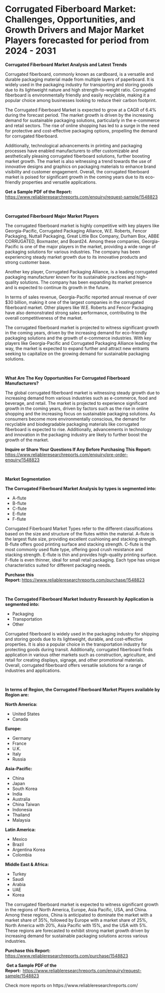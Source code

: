 <p><h1>Corrugated Fiberboard Market: Challenges, Opportunities, and Growth Drivers and Major Market Players forecasted for period from 2024 - 2031</h1></p><p><strong>Corrugated Fiberboard Market Analysis and Latest Trends</strong></p>
<p><p>Corrugated fiberboard, commonly known as cardboard, is a versatile and durable packaging material made from multiple layers of paperboard. It is widely used in the packaging industry for transporting and storing goods due to its lightweight nature and high strength-to-weight ratio. Corrugated fiberboard is environmentally friendly and easily recyclable, making it a popular choice among businesses looking to reduce their carbon footprint.</p><p>The Corrugated Fiberboard Market is expected to grow at a CAGR of 6.4% during the forecast period. The market growth is driven by the increasing demand for sustainable packaging solutions, particularly in the e-commerce and retail sectors. The rise of online shopping has led to a surge in the need for protective and cost-effective packaging options, propelling the demand for corrugated fiberboard.</p><p>Additionally, technological advancements in printing and packaging processes have enabled manufacturers to offer customizable and aesthetically pleasing corrugated fiberboard solutions, further boosting market growth. The market is also witnessing a trend towards the use of innovative designs and graphics on packaging materials to enhance brand visibility and customer engagement. Overall, the corrugated fiberboard market is poised for significant growth in the coming years due to its eco-friendly properties and versatile applications.</p></p>
<p><strong>Get a Sample PDF of the Report:&nbsp;</strong> <a href="https://www.reliableresearchreports.com/enquiry/request-sample/1548823">https://www.reliableresearchreports.com/enquiry/request-sample/1548823</a></p>
<p>&nbsp;</p>
<p><strong>Corrugated Fiberboard Major Market Players</strong></p>
<p><p>The corrugated fiberboard market is highly competitive with key players like Georgia-Pacific, Corrugated Packaging Alliance, W.E. Roberts, Fencor Packaging, Nuttall Packaging, Great Little Box Company, Durham Box, ABBE CORRUGATED, Boxmaster, and Board24. Among these companies, Georgia-Pacific is one of the major players in the market, providing a wide range of packaging solutions for various industries. The company has been experiencing steady market growth due to its innovative products and strong customer base.</p><p>Another key player, Corrugated Packaging Alliance, is a leading corrugated packaging manufacturer known for its sustainable practices and high-quality solutions. The company has been expanding its market presence and is expected to continue its growth in the future.</p><p>In terms of sales revenue, Georgia-Pacific reported annual revenue of over $30 billion, making it one of the largest companies in the corrugated fiberboard market. Other players like W.E. Roberts and Fencor Packaging have also demonstrated strong sales performance, contributing to the overall competitiveness of the market.</p><p>The corrugated fiberboard market is projected to witness significant growth in the coming years, driven by the increasing demand for eco-friendly packaging solutions and the growth of e-commerce industries. With key players like Georgia-Pacific and Corrugated Packaging Alliance leading the way, the market is expected to expand further and attract new entrants seeking to capitalize on the growing demand for sustainable packaging solutions.</p></p>
<p>&nbsp;</p>
<p><strong>What Are The Key Opportunities For Corrugated Fiberboard Manufacturers?</strong></p>
<p><p>The global corrugated fiberboard market is witnessing steady growth due to increasing demand from various industries such as e-commerce, food and beverage, and retail. The market is projected to experience significant growth in the coming years, driven by factors such as the rise in online shopping and the increasing focus on sustainable packaging solutions. As consumers become more environmentally conscious, the demand for recyclable and biodegradable packaging materials like corrugated fiberboard is expected to rise. Additionally, advancements in technology and innovation in the packaging industry are likely to further boost the growth of the market.</p></p>
<p><strong>Inquire or Share Your Questions If Any Before Purchasing This Report:</strong> <a href="https://www.reliableresearchreports.com/enquiry/pre-order-enquiry/1548823">https://www.reliableresearchreports.com/enquiry/pre-order-enquiry/1548823</a></p>
<p>&nbsp;</p>
<p><strong>Market Segmentation</strong></p>
<p><strong>The Corrugated Fiberboard Market Analysis by types is segmented into:</strong></p>
<p><ul><li>A-flute</li><li>B-flute</li><li>C-flute</li><li>E-flute</li><li>F-flute</li></ul></p>
<p><p>Corrugated Fiberboard Market Types refer to the different classifications based on the size and structure of the flutes within the material. A-flute is the largest flute size, providing excellent cushioning and stacking strength. B-flute offers good printing surface and stacking strength. C-flute is the most commonly used flute type, offering good crush resistance and stacking strength. E-flute is thin and provides high-quality printing surface. F-flute is even thinner, ideal for small retail packaging. Each type has unique characteristics suited for different packaging needs.</p></p>
<p><strong>Purchase this Report:&nbsp;</strong><a href="https://www.reliableresearchreports.com/purchase/1548823">https://www.reliableresearchreports.com/purchase/1548823</a></p>
<p>&nbsp;</p>
<p><strong>The Corrugated Fiberboard Market Industry Research by Application is segmented into:</strong></p>
<p><ul><li>Packaging</li><li>Transportation</li><li>Other</li></ul></p>
<p><p>Corrugated fiberboard is widely used in the packaging industry for shipping and storing goods due to its lightweight, durable, and cost-effective properties. It is also a popular choice in the transportation industry for protecting goods during transit. Additionally, corrugated fiberboard finds application in various other markets such as construction, agriculture, and retail for creating displays, signage, and other promotional materials. Overall, corrugated fiberboard offers versatile solutions for a range of industries and applications.</p></p>
<p>&nbsp;</p>
<p><strong>In terms of Region, the Corrugated Fiberboard Market Players available by Region are:</strong></p>
<p>
    <p> <strong> North America: </strong>
        <ul>
            <li>United States</li>
            <li>Canada</li>
        </ul>
        </p> 
    <p> <strong> Europe: </strong>
        <ul>
            <li>Germany</li>
            <li>France</li>
            <li>U.K.</li>
            <li>Italy</li>
            <li>Russia</li>
        </ul>
        </p> 
    <p> <strong> Asia-Pacific: </strong>
        <ul>
            <li>China</li>
            <li>Japan</li>
            <li>South Korea</li>
            <li>India</li>
            <li>Australia</li>
            <li>China Taiwan</li>
            <li>Indonesia</li>
            <li>Thailand</li>
            <li>Malaysia</li>
        </ul>
        </p> 
    <p> <strong> Latin America: </strong>
        <ul>
            <li>Mexico</li>
            <li>Brazil</li>
            <li>Argentina Korea</li>
            <li>Colombia</li>
        </ul>
        </p> 
    <p> <strong> Middle East & Africa: </strong>
        <ul>
            <li>Turkey</li>
            <li>Saudi</li>
            <li>Arabia</li>
            <li>UAE</li>
            <li>Korea</li>
        </ul>
    </p>
    </p>
<p><p>The corrugated fiberboard market is expected to witness significant growth in the regions of North America, Europe, Asia Pacific, USA, and China. Among these regions, China is anticipated to dominate the market with a market share of 35%, followed by Europe with a market share of 25%, North America with 20%, Asia Pacific with 15%, and the USA with 5%. These regions are forecasted to exhibit strong market growth driven by increasing demand for sustainable packaging solutions across various industries.</p></p>
<p><strong>Purchase this Report: </strong><a href="https://www.reliableresearchreports.com/purchase/1548823">https://www.reliableresearchreports.com/purchase/1548823</a></p>
<p>&nbsp;<strong>Get a Sample PDF of the Report:&nbsp;&nbsp;</strong><a href="https://www.reliableresearchreports.com/enquiry/request-sample/1548823">https://www.reliableresearchreports.com/enquiry/request-sample/1548823</a></p>
<p><strong></strong></p>
<p>Check more reports on https://www.reliableresearchreports.com/</p>